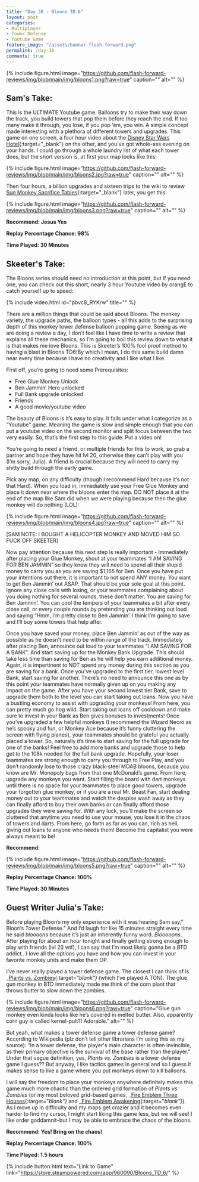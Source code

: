 ```yaml
---
title: "Day 38 - Bloons TD 6"
layout: post
categories:
- Multiplayer
- Tower Defense
- Youtube Game
feature_image: "/assets/banner-flash-forward.png"
permalink: /day-38
comments: true
---
```


{% include figure.html image="https://github.com/flash-forward-reviews/img/blob/main/img/bloons1.png?raw=true" caption="" alt="" %}

## Sam's Take:

This is the ULTIMATE Youtube game. Balloons try to make their way down the track, you build towers that pop them before they reach the end. If too many make it through, you lose, if you pop ‘em, you win. A simple concept made interesting with a plethora of different towers and upgrades. This game on one screen, a four hour video about the [Disney Star Wars Hotel](https://www.youtube.com/watch?v=T0CpOYZZZW4&t=1968s){:target="_blank"} on the other, and you’ve got whole-ass evening on your hands. I could go through a whole laundry list of what each tower does, but the short version is, at first your map looks like this:

{% include figure.html image="https://github.com/flash-forward-reviews/img/blob/main/img/bloons2.jpg?raw=true" caption="" alt="" %}

Then four hours, a billion upgrades and sixteen trips to the wiki to review [Sun Monkey Sacrifice Tables](https://bloons.fandom.com/wiki/Sun_Temple#Sacrifices){:target="_blank"} later, you get this:

{% include figure.html image="https://github.com/flash-forward-reviews/img/blob/main/img/bloons3.png?raw=true" caption="" alt="" %}

**Recommend: Jesus Yes**

**Replay Percentage Chance: 98%**

**Time Played: 30 Minutes**

## Skeeter's Take:

The Bloons series should need no introduction at this point, but if you need one, you can check out this short, nearly 3 hour Youtube video by orangE to catch yourself up to speed:

{% include video.html id="pbvc8_RYKrw" title="" %}

There are a million things that could be said about Bloons. The monkey variety, the upgrade paths, the balloon types - all  this adds to the surprising depth of this monkey tower defense balloon popping game. Seeing as we are doing a review a day, I don’t feel like I have time to write a review that explains all these mechanics, so I’m going to boil this review down to what it is that makes me love Bloons. This is Skeeter’s 100% fool proof method to having a blast in Bloons TD6!By which I mean, I do this same build damn near every time because I have no creativity and I like what I like. 

First off, you’re going to need some Prerequisites:
- Free Glue Monkey Unlock
- Ben Jammin’ Hero unlocked
- Full Bank upgrade unlocked
- Friends
- A good movie/youtube video

The beauty of Bloons is it’s easy to play. It falls under what I categorize as a “Youtube” game. 
Meaning the game is slow and simple enough that you can put a youtube video on the second monitor and split focus between the two very easily. So, that’s the first step to this guide: Put a video on!

You’re going to need a friend, or multiple friends for this to work, so grab a partner and hope they have hit lvl 20, otherwise they can’t play with you (I’m sorry, Julia). A friend is crucial because they will need to carry my shitty build through the early game. 

Pick any map, on any difficulty (though I recommend Hard because it’s not that Hard). 
When you load in, immediately use your Free Glue Monkey and place it down near where the bloons enter the map. DO NOT place it at the end of the map like Sam did when we were playing because then the glue monkey will do nothing (LOL): 

{% include figure.html image="https://github.com/flash-forward-reviews/img/blob/main/img/bloons4.jpg?raw=true" caption="" alt="" %}

[SAM NOTE: I BOUGHT A HELICOPTER MONKEY AND MOVED HIM SO FUCK OFF SKEETER]

Now pay attention because this next step is really important - Immediately after placing your Glue Monkey, shout at your teammates “I AM SAVING FOR BEN JAMMIN” so they know they will need to spend all their stupid money to carry you as you are saving $1,165 for Ben. Once you have put your intentions out there, it is important to not spend ANY money. You want to get Ben Jammin’ out ASAP. That should be your sole goal at this point. Ignore any close calls with losing, or your teammates complaining about you doing nothing for several rounds, these don’t matter. You are saving for Ben Jammin’. You can cool the tempers of your teammates a bit after every close call, or every couple rounds by pretending you are thinking out loud and saying “Hmm, I’m pretty close to Ben Jammin’. I think I’m going to save and I’ll buy some towers that help after.

Once you have saved your money, place Ben Jammin’ as out of the way as possible as he doesn’t need to be within range of the track. Immediately after placing Ben, announce out loud to your teammates “I AM SAVING FOR A BANK”. And start saving up for the Monkey Bank Upgrade. This should take less time than saving for Ben as he will help you earn additional money. Again, it is impertinent to NOT spend any money during this section as you are saving for a bank. Once you’ve upgraded to the first tier, lowest level Bank, start saving for another. There’s no need to announce this one as by this point your teammates have normally given up on you making any impact on the game. After you have your second lowest tier Bank, save to upgrade them both to the level you can start taking out loans. Now you have a bustling economy to assist with upgrading your monkeys! From here, you can pretty much go hog wild. Start taking out loans off cooldown and make sure to invest in your Bank as Ben gives bonuses to investments! Once you’ve upgraded a few helpful monkeys (I recommend the Wizard Necro as he’s spooky and fun, or Monkey Ace because it’s funny cluttering the screen with flying planes), your teammates should be grateful you actually placed a tower. So, naturally it’s time to start saving for the full upgrade for one of the banks! Feel free to add more banks and upgrade those to help get to the 108k needed for the full bank upgrade. Hopefully, your loser teammates are strong enough to carry you through to Free Play, and you don’t randomly lose to those crazy black-steel MOAB bloons, because you know are Mr. Monopoly bags from that one McDonald’s game. 
From here, upgrade any monkeys you want. Start filling the board with dart monkeys until there is no space for your teammates to place good towers, upgrade your forgotten glue monkey, or if you are a real Mr. Beast Fan, start dealing money out to your teammates and watch the despise wash away as they can finally afford to buy their own banks or can finally afford those upgrades they were saving for. With any luck, you’ll make the screen so cluttered that anytime you need to use your mouse, you lose it in the chaos of towers and darts. From here, go forth as far as you can, rich as hell, giving out loans to anyone who needs them! Become the capitalist you were always meant to be!

**Recommend:** 

{% include figure.html image="https://github.com/flash-forward-reviews/img/blob/main/img/bloons5.png?raw=true" caption="" alt="" %}

**Replay Percentage Chance: 100%**

**Time Played: 30 Minutes**

## Guest Writer Julia's Take:

Before playing Bloon’s my only experience with it was hearing Sam say,” Bloon’s Tower Defense.” And I’d laugh for like 15 minutes straight every time he said _bloooons_ because it’s just an inherently funny word. _Blooooons_. After playing for about an hour tonight and finally getting strong enough to play with friends (lvl 20 wtf), I can say that I’m most likely gonna be a BTD addict…I love all the options you have and how you can invest in your favorite monkey units and make them OP.

I’ve never really played a tower defense game. The closest I can think of is _[Plants vs. Zombies](https://store.steampowered.com/app/3590/Plants_vs_Zombies_GOTY_Edition/){:target="_blank"}_ (which I’ve played A TON). The glue gun monkey in BTD immediately made me think of the corn plant that throws butter to slow down the zombies.

{% include figure.html image="https://github.com/flash-forward-reviews/img/blob/main/img/bloons6.png?raw=true" caption="Glue gun monkey even kinda looks like he’s covered in melted butter. Also, apparently corn guy is called kernel-pult?! Adorable." alt="" %}

But yeah, what makes a tower defense game a tower defense game? According to Wikipedia (plz don’t tell other librarians I’m using this as my source): “In a tower defense, the player's main character is often invincible, as their primary objective is the survival of the base rather than the player.” Under that vague definition, yes, _Plants vs. Zombies_ is a tower defense game I guess?? But anyway, I like tactics games in general and so I guess it makes sense to like a game where you put monkeys down to kill balloons.

I will say the freedom to place your monkeys anywhere definitely makes this game much more chaotic than the ordered grid formation of _Plants vs. Zombies_ (or my most beloved grid-based games, _[Fire Emblem Three Houses](https://www.nintendo.com/us/store/products/fire-emblem-three-houses-switch/){:target="_blank"}_ and _[Fire Emblem Awakening](https://en.wikipedia.org/wiki/Fire_Emblem_Awakening){:target="_blank"}_). As I move up in difficulty and my maps get crazier and it becomes even harder to find my cursor, I might start liking this game less, but we will see! I like order goddamnit–but I may be able to embrace the chaos of the bloons. 

**Recommend: Yes! Bring on the chaos!**

**Replay Percentage Chance: 100%**

**Time Played: 1.5 hours**

{% include button.html text="Link to Game" link="https://store.steampowered.com/app/960090/Bloons_TD_6/" %}